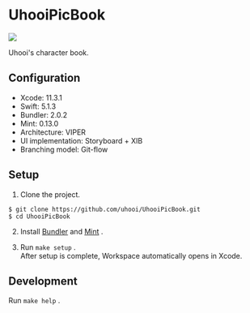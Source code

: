# UhooiPicBook

[![](https://github.com/uhooi/UhooiPicBook/workflows/CI/badge.svg)](https://github.com/uhooi/UhooiPicBook/actions?query=workflow%3ACI)

Uhooi's character book.

## Configuration

- Xcode: 11.3.1
- Swift: 5.1.3
- Bundler: 2.0.2
- Mint: 0.13.0
- Architecture: VIPER
- UI implementation: Storyboard + XIB
- Branching model: Git-flow

## Setup

1. Clone the project.

```
$ git clone https://github.com/uhooi/UhooiPicBook.git
$ cd UhooiPicBook
```

2. Install [Bundler](https://github.com/rubygems/bundler) and [Mint](https://github.com/yonaskolb/Mint) .

3. Run `make setup` .  
After setup is complete, Workspace automatically opens in Xcode.

## Development

Run `make help` .
